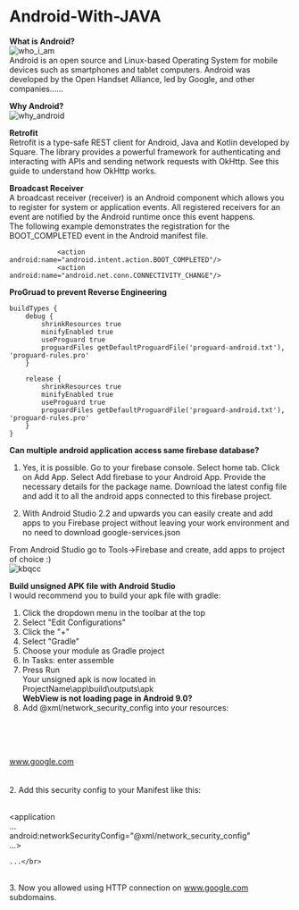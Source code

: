 # Android-With-JAVA
**What is Android?**</br>
![who_i_am](https://user-images.githubusercontent.com/26745548/40565733-7d8cdf32-608f-11e8-94d8-626f6be5a160.jpg)</br>
Android is an open source and Linux-based Operating System for mobile devices such as smartphones and tablet computers. Android was developed by the Open Handset Alliance, led by Google, and other companies......

**Why Android?**</br>
![why_android](https://user-images.githubusercontent.com/26745548/40565682-4b3b888a-608f-11e8-864c-aeb5826efecb.jpg)

**Retrofit**</br>
Retrofit is a type-safe REST client for Android, Java and Kotlin developed by Square. The library provides a powerful framework for authenticating and interacting with APIs and sending network requests with OkHttp. See this guide to understand how OkHttp works.

**Broadcast Receiver**</br>
A broadcast receiver (receiver) is an Android component which allows you to register for system or application events. All registered  receivers for an event are notified by the Android runtime once this event happens.</br>
The following example demonstrates the registration for the BOOT_COMPLETED event in the Android manifest file.</br>

                <action android:name="android.intent.action.BOOT_COMPLETED"/>
                <action android:name="android.net.conn.CONNECTIVITY_CHANGE"/>


**ProGruad to prevent Reverse Engineering**</br>

    buildTypes {
        debug {
            shrinkResources true
            minifyEnabled true
            useProguard true
            proguardFiles getDefaultProguardFile('proguard-android.txt'), 'proguard-rules.pro'
        }

        release {
            shrinkResources true
            minifyEnabled true
            useProguard true
            proguardFiles getDefaultProguardFile('proguard-android.txt'), 'proguard-rules.pro'
        }
    }
**Can multiple android application access same firebase database?**</br>

1. Yes, it is possible. Go to your firebase console. Select home tab. Click on Add App. Select Add firebase to your Android App. Provide the necessary details for the package name. Download the latest config file and add it to all the android apps connected to this firebase project.</br>
    
2. With Android Studio 2.2 and upwards you can easily create and add apps to you Firebase project without leaving your work environment and no need to download google-services.json</br>

From Android Studio go to Tools->Firebase and create, add apps to project of choice :)</br>
![kbqcc](https://user-images.githubusercontent.com/26745548/53359981-8efa7b00-395e-11e9-9f1a-7d9fdaeeb2cf.png) </br>

**Build unsigned APK file with Android Studio**</br>
I would recommend you to build your apk file with gradle:</br>

1. Click the dropdown menu in the toolbar at the top</br>
2. Select "Edit Configurations"</br>
3. Click the "+"</br>
4. Select "Gradle"</br>
4. Choose your module as Gradle project</br>
6. In Tasks: enter assemble</br>
7. Press Run</br>
Your unsigned apk is now located in</br>
ProjectName\app\build\outputs\apk</br>
**WebView is not loading page in Android 9.0?**</br>
1. Add @xml/network_security_config into your resources:</br>

<?xml version="1.0" encoding="utf-8"?></br>
<network-security-config></br>
    <domain-config cleartextTrafficPermitted="true"></br>
        <domain includeSubdomains="true">www.google.com</domain></br>
    </domain-config></br>
</network-security-config></br>
2. Add this security config to your Manifest like this:</br></br>

<application</br>
    ...</br>
    android:networkSecurityConfig="@xml/network_security_config"</br>
    ...></br>

    ...</br>
</application></br>
3. Now you allowed using HTTP connection on www.google.com subdomains.</br>


